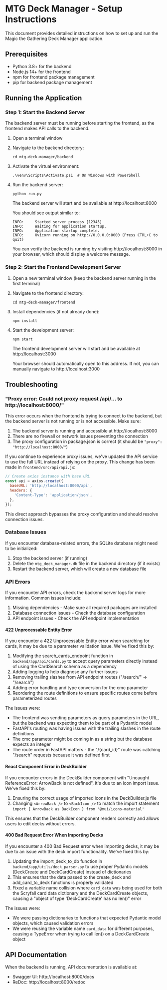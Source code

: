 # MTG Deck Manager - Setup Instructions

This document provides detailed instructions on how to set up and run the Magic the Gathering Deck Manager application.

## Prerequisites

- Python 3.8+ for the backend
- Node.js 14+ for the frontend
- npm for frontend package management
- pip for backend package management

## Running the Application

### Step 1: Start the Backend Server

The backend server must be running before starting the frontend, as the frontend makes API calls to the backend.

1. Open a terminal window
2. Navigate to the backend directory:
   ```
   cd mtg-deck-manager/backend
   ```

3. Activate the virtual environment:
   ```
   .\venv\Scripts\Activate.ps1  # On Windows with PowerShell
   ```

4. Run the backend server:
   ```
   python run.py
   ```

   The backend server will start and be available at http://localhost:8000
   
   You should see output similar to:
   ```
   INFO:     Started server process [12345]
   INFO:     Waiting for application startup.
   INFO:     Application startup complete.
   INFO:     Uvicorn running on http://0.0.0.0:8000 (Press CTRL+C to quit)
   ```

   You can verify the backend is running by visiting http://localhost:8000 in your browser, which should display a welcome message.

### Step 2: Start the Frontend Development Server

1. Open a new terminal window (keep the backend server running in the first terminal)
2. Navigate to the frontend directory:
   ```
   cd mtg-deck-manager/frontend
   ```

3. Install dependencies (if not already done):
   ```
   npm install
   ```

4. Start the development server:
   ```
   npm start
   ```

   The frontend development server will start and be available at http://localhost:3000
   
   Your browser should automatically open to this address. If not, you can manually navigate to http://localhost:3000

## Troubleshooting

### "Proxy error: Could not proxy request /api/... to http://localhost:8000/"

This error occurs when the frontend is trying to connect to the backend, but the backend server is not running or is not accessible. Make sure:

1. The backend server is running and accessible at http://localhost:8000
2. There are no firewall or network issues preventing the connection
3. The proxy configuration in package.json is correct (it should be `"proxy": "http://localhost:8000/"`)

If you continue to experience proxy issues, we've updated the API service to use the full URL instead of relying on the proxy. This change has been made in `frontend/src/api/api.js`:

```javascript
// Create axios instance with base URL
const api = axios.create({
  baseURL: 'http://localhost:8000/api',
  headers: {
    'Content-Type': 'application/json',
  },
});
```

This direct approach bypasses the proxy configuration and should resolve connection issues.

### Database Issues

If you encounter database-related errors, the SQLite database might need to be initialized:

1. Stop the backend server (if running)
2. Delete the `mtg_deck_manager.db` file in the backend directory (if it exists)
3. Restart the backend server, which will create a new database file

### API Errors

If you encounter API errors, check the backend server logs for more information. Common issues include:

1. Missing dependencies - Make sure all required packages are installed
2. Database connection issues - Check the database configuration
3. API endpoint issues - Check the API endpoint implementation

#### 422 Unprocessable Entity Error

If you encounter a 422 Unprocessable Entity error when searching for cards, it may be due to a parameter validation issue. We've fixed this by:

1. Modifying the search_cards_endpoint function in `backend/app/api/cards.py` to accept query parameters directly instead of using the CardSearch schema as a dependency
2. Adding logging to help diagnose any further issues
3. Removing trailing slashes from API endpoint routes ("/search/" → "/search")
4. Adding error handling and type conversion for the cmc parameter
5. Reordering the route definitions to ensure specific routes come before parameterized routes

The issues were:
- The frontend was sending parameters as query parameters in the URL, but the backend was expecting them to be part of a Pydantic model
- FastAPI's routing was having issues with the trailing slashes in the route definitions
- The cmc parameter might be coming in as a string but the database expects an integer
- The route order in FastAPI matters - the "/{card_id}" route was catching "/search" requests because it was defined first

#### React Component Error in DeckBuilder

If you encounter errors in the DeckBuilder component with "Uncaught ReferenceError: ArrowBack is not defined", it's due to an icon import issue. We've fixed this by:

1. Ensuring the correct usage of imported icons in the DeckBuilder.js file
2. Changing `<ArrowBack />` to `<BackIcon />` to match the import statement `import { ArrowBack as BackIcon } from '@mui/icons-material'`

This ensures that the DeckBuilder component renders correctly and allows users to edit decks without errors.

#### 400 Bad Request Error When Importing Decks

If you encounter a 400 Bad Request error when importing decks, it may be due to an issue with the deck import functionality. We've fixed this by:

1. Updating the import_deck_to_db function in `backend/app/utils/deck_parser.py` to use proper Pydantic models (DeckCreate and DeckCardCreate) instead of dictionaries
2. This ensures that the data passed to the create_deck and add_card_to_deck functions is properly validated
3. Fixed a variable name collision where `card_data` was being used for both the Scryfall card data dictionary and the DeckCardCreate objects, causing a "object of type 'DeckCardCreate' has no len()" error

The issues were:
- We were passing dictionaries to functions that expected Pydantic model objects, which caused validation errors
- We were reusing the variable name `card_data` for different purposes, causing a TypeError when trying to call len() on a DeckCardCreate object

## API Documentation

When the backend is running, API documentation is available at:
- Swagger UI: http://localhost:8000/docs
- ReDoc: http://localhost:8000/redoc